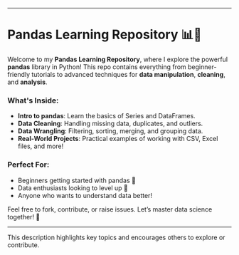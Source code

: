 

---

# Pandas Learning Repository 📊🐼

Welcome to my **Pandas Learning Repository**, where I explore the powerful **pandas** library in Python! This repo contains everything from beginner-friendly tutorials to advanced techniques for **data manipulation**, **cleaning**, and **analysis**.

### What's Inside:
- **Intro to pandas**: Learn the basics of Series and DataFrames.
- **Data Cleaning**: Handling missing data, duplicates, and outliers.
- **Data Wrangling**: Filtering, sorting, merging, and grouping data.
- **Real-World Projects**: Practical examples of working with CSV, Excel files, and more!

### Perfect For:
- Beginners getting started with pandas 🐣
- Data enthusiasts looking to level up 🚀
- Anyone who wants to understand data better!

Feel free to fork, contribute, or raise issues. Let’s master data science together! 💪

---

This description highlights key topics and encourages others to explore or contribute.
